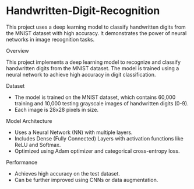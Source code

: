 # Handwritten-Digit-Recognition
This project uses a deep learning model to classify handwritten digits from the MNIST dataset with high accuracy. It demonstrates the power of neural networks in image recognition tasks.

Overview

This project implements a deep learning model to recognize and classify handwritten digits from the MNIST dataset. The model is trained using a neural network to achieve high accuracy in digit classification.

Dataset
- The model is trained on the MNIST dataset, which contains 60,000 training and 10,000 testing grayscale images of handwritten digits (0-9).
- Each image is 28x28 pixels in size.

Model Architecture
- Uses a Neural Network (NN) with multiple layers.
- Includes Dense (Fully Connected) Layers with activation functions like ReLU and Softmax.
- Optimized using Adam optimizer and categorical cross-entropy loss.

Performance
- Achieves high accuracy on the test dataset.
- Can be further improved using CNNs or data augmentation.
